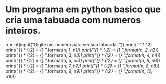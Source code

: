 # Um programa em python basico que cria uma tabuada com numeros inteiros.


n = int(input("Digite um numero para ver sua tabuada: "))
print('-' * 12)
print("{} * {:2} = {} ".format(n, 1, n*1))
print("{} * {:2} = {} ".format(n, 2, n*2))
print("{} * {:2} = {} ".format(n, 3, n*3))
print("{} * {:2} = {} ".format(n, 4, n*4))
print("{} * {:2} = {} ".format(n, 5, n*5))
print("{} * {:2} = {} ".format(n, 6, n*6))
print("{} * {:2} = {} ".format(n, 7, n*7))
print("{} * {:2} = {} ".format(n, 8, n*8))
print("{} * {:2} = {} ".format(n, 9, n*9))
print("{} * {:2} = {} ".format(n, 10, n*10))


